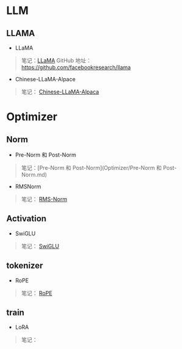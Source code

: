 # LLM

## LLAMA

- LLaMA
> 笔记：[LLaMA](LLMs/LLaMA.md)
> GitHub 地址：https://github.com/facebookresearch/llama

- Chinese-LLaMA-Alpace
> 笔记： [Chinese-LLaMA-Alpaca](LLMs/Chinese-LLaMA-Alpaca.md)


# Optimizer

## Norm

- Pre-Norm 和 Post-Norm
> 笔记：[Pre-Norm 和 Post-Norm](Optimizer/Pre-Norm 和 Post-Norm.md)

- RMSNorm
> 笔记： [RMS-Norm](Optimizer/RMS-Norm.md)

## Activation

- SwiGLU
> 笔记： [SwiGLU](Optimizer/SwiGLU.md)

## tokenizer

- RoPE
> 笔记： [RoPE](Optimizer/RoPE.md)

## train

- LoRA

> 笔记： 

